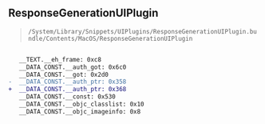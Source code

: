 ## ResponseGenerationUIPlugin

> `/System/Library/Snippets/UIPlugins/ResponseGenerationUIPlugin.bundle/Contents/MacOS/ResponseGenerationUIPlugin`

```diff

   __TEXT.__eh_frame: 0xc8
   __DATA_CONST.__auth_got: 0x6c0
   __DATA_CONST.__got: 0x2d0
-  __DATA_CONST.__auth_ptr: 0x358
+  __DATA_CONST.__auth_ptr: 0x368
   __DATA_CONST.__const: 0x530
   __DATA_CONST.__objc_classlist: 0x10
   __DATA_CONST.__objc_imageinfo: 0x8

```
